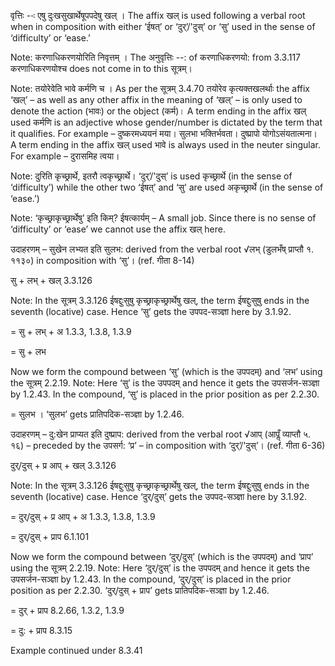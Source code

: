 




वृत्तिः --ः एषु दुःखसुखार्थेषूपपदेषु खल् । The affix खल् is used following a verbal root when in composition with either ‘ईषत्’ or ‘दुर्’/'दुस्’ or ‘सु’ used in the sense of ‘difficulty’ or ‘ease.’

Note: करणाधिकरणयोरिति निवृत्तम् । The अनुवृत्तिः --: of करणाधिकरणयो: from 3.3.117 करणाधिकरणयोश्च does not come in to this सूत्रम्।

Note: तयोरेवेति भावे कर्मणि च । As per the सूत्रम् 3.4.70 तयोरेव कृत्यक्तखलर्थाः the affix ‘खल्’ – as well as any other affix in the meaning of ‘खल्’ – is only used to denote the action (भावः) or the object (कर्म)। A term ending in the affix खल् used कर्मणि is an adjective whose gender/number is dictated by the term that it qualifies. For example – दुष्करमध्ययनं मया। सुलभा भक्तिर्भवता। दुष्प्रापो योगोऽसंयतात्मना। A term ending in the affix खल् used भावे is always used in the neuter singular. For example – दुरासमिह त्वया।

Note: दुरिति कृच्छ्रार्थे, इतरौ त्वकृच्छ्रार्थे। ‘दुर्’/'दुस्’ is used कृच्छ्रार्थे (in the sense of ‘difficulty’) while the other two ‘ईषत्’ and ‘सु’ are used अकृच्छ्रार्थे (in the sense of ‘ease.’)

Note: ‘कृच्छ्राकृच्छ्रार्थेषु’ इति किम्? ईषत्कार्यम् – A small job. Since there is no sense of ‘difficulty’ or ‘ease’ we cannot use the affix खल् here.


उदाहरणम् – सुखेन लभ्यत इति सुलभ: derived from the verbal root √लभ् (डुलभँष् प्राप्तौ १. ११३०) in composition with ‘सु’। (ref. गीता 8-14)


सु + लभ् + खल् 3.3.126

Note: In the सूत्रम् 3.3.126 ईषद्दुःसुषु कृच्छ्राकृच्छ्रार्थेषु खल्, the term ईषद्दुःसुषु ends in the seventh (locative) case. Hence ‘सु’ gets the उपपद-सञ्ज्ञा here by 3.1.92.

= सु + लभ् + अ 1.3.3, 1.3.8, 1.3.9

= सु + लभ


Now we form the compound between ‘सु’ (which is the उपपदम्) and ‘लभ’ using the सूत्रम् 2.2.19. Note: Here ‘सु’ is the उपपदम् and hence it gets the उपसर्जन-सञ्ज्ञा by 1.2.43. In the compound, ‘सु’ is placed in the prior position as per 2.2.30.

= सुलभ । ‘सुलभ’ gets प्रातिपदिक-सञ्ज्ञा by 1.2.46.


उदाहरणम् – दु:खेन प्राप्यत इति दुष्प्राप: derived from the verbal root √आप् (आपॢँ व्याप्तौ ५. १६) – preceded by the उपसर्ग: ‘प्र’ – in composition with ‘दुर्’/'दुस्’। (ref. गीता 6-36)


दुर्/दुस् + प्र आप् + खल् 3.3.126

Note: In the सूत्रम् 3.3.126 ईषद्दुःसुषु कृच्छ्राकृच्छ्रार्थेषु खल्, the term ईषद्दुःसुषु ends in the seventh (locative) case. Hence ‘दुर्/दुस्’ gets the उपपद-सञ्ज्ञा here by 3.1.92.

= दुर्/दुस् + प्र आप् + अ 1.3.3, 1.3.8, 1.3.9

= दुर्/दुस् + प्राप 6.1.101


Now we form the compound between ‘दुर्/दुस्’ (which is the उपपदम्) and ‘प्राप’ using the सूत्रम् 2.2.19. Note: Here ‘दुर्/दुस्’ is the उपपदम् and hence it gets the उपसर्जन-सञ्ज्ञा by 1.2.43. In the compound, ‘दुर्/दुस्’ is placed in the prior position as per 2.2.30. ‘दुर्/दुस् + प्राप’ gets प्रातिपदिक-सञ्ज्ञा by 1.2.46.

= दुर् + प्राप 8.2.66, 1.3.2, 1.3.9

= दु: + प्राप 8.3.15


Example continued under 8.3.41


